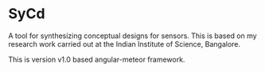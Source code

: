 # SyCd

A tool for synthesizing conceptual designs for sensors. This is based on my research work carried out at the Indian Institute of Science, Bangalore.

This is version v1.0 based angular-meteor framework.

